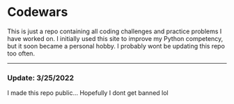 # Codewars
This is just a repo containing all coding challenges and practice problems I have worked on. 
I initially used this site to improve my Python competency, but it soon became a personal hobby. I probably wont be updating this repo too often.
<hr>
<h3>Update: 3/25/2022</h3>
I made this repo public... Hopefully I dont get banned lol
